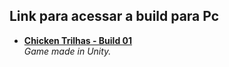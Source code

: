 ## Link para acessar a build para Pc 

<ul>
    <li><a href="https://drive.google.com/drive/folders/12nnOdSPnFHsm09Gr1Cgk7TKOi5SDpb2p?usp=sharing"><b> Chicken Trilhas - Build 01 </b></a><br/><i>Game made in Unity.</i></li>
   
</ul>

